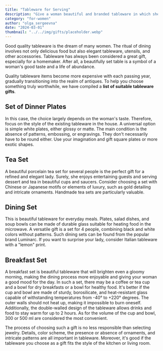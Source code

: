 ```yaml
---
title: "Tableware for Serving"
description: "Give a woman beautiful and branded tableware in which she will proudly serve the dishes she has prepared at the table!"
category: "for-women"
author: "olga_sergeevna"
date: "2024-03-01"
thumbnail: "../../img/gifts/placeholder.webp"
---
```


Good quality tableware is the dream of many women. The ritual of dining involves not only delicious food but also elegant tableware, utensils, and other accessories. Tableware has always been considered a great gift, especially for a homemaker. After all, a beautifully set table is a symbol of a woman's good taste and a life of abundance.

Quality tableware items become more expensive with each passing year, gradually transitioning into the realm of antiques. To help you choose something truly worthwhile, we have compiled a **list of suitable tableware gifts**.

## Set of Dinner Plates

In this case, the choice largely depends on the woman's taste. Therefore, focus on the style of the existing tableware in the house. A universal option is simple white plates, either glossy or matte. The main condition is the absence of patterns, embossing, or engravings. They don't necessarily have to be round either. Use your imagination and gift square plates or more exotic shapes.

## Tea Set

A beautiful porcelain tea set for several people is the perfect gift for a refined and elegant lady. Surely, she enjoys entertaining guests and serving dessert and tea in beautiful cups and saucers. Consider choosing a set with Chinese or Japanese motifs or elements of luxury, such as gold detailing and intricate ornaments. Handmade tea sets are particularly valuable.

## Dining Set

This is beautiful tableware for everyday meals. Plates, salad dishes, and soup bowls can be made of durable glass suitable for heating food in the microwave. A versatile gift is a set for 4 people, combining black and white colors without patterns. Such dining sets can be found from the popular brand Luminarc. If you want to surprise your lady, consider Italian tableware with a "lemon" print.

## Breakfast Set

A breakfast set is beautiful tableware that will brighten even a gloomy morning, making the dining process more enjoyable and giving your woman a good mood for the day. In such a set, there may be a coffee or tea cup and a bowl for dry breakfasts or a bowl for healthy food. It's better if the cup and bowl are made of sturdy, borosilicate, and heat-resistant glass capable of withstanding temperatures from -40° to +220° degrees. The outer walls should not heat up, making it impossible to burn oneself. Additionally, the double-walled design of the tableware allows drinks and food to stay warm for up to 2 hours. As for the volume of the cup and bowl, 300 or 500 ml are considered the most convenient.

The process of choosing such a gift is no less responsible than selecting jewelry. Details, color scheme, the presence or absence of ornaments, and intricate patterns are all important in tableware. Moreover, it's good if the tableware you choose as a gift fits the style of the kitchen or living room.

